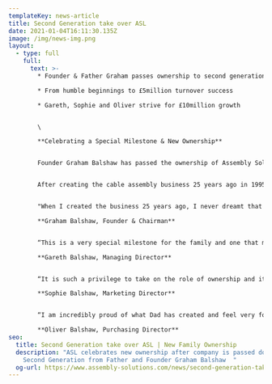 ```yaml
---
templateKey: news-article
title: Second Generation take over ASL
date: 2021-01-04T16:11:30.135Z
image: /img/news-img.png
layout:
  - type: full
    full:
      text: >-
        * Founder & Father Graham passes ownership to second generation

        * From humble beginnings to £5million turnover success

        * Gareth, Sophie and Oliver strive for £10million growth


        \

        **Celebrating a Special Milestone & New Ownership**


        Founder Graham Balshaw has passed the ownership of Assembly Solutions Ltd down to next generation, his three children; Gareth, Sophie and Oliver.


        After creating the cable assembly business 25 years ago in 1995, Father Graham is thrilled and beyond proud to be passing down what he started from his back bedroom, aged 35.


        "When I created the business 25 years ago, I never dreamt that Gareth, Sophie and Oliver would all join me one day, let alone enjoy it so much that they would eventually take over. It has been a blessing to see all three of them thrive in their positions and grow into such hard working and respectful professionals. With all their knowledge, ambition and passion, I can already see they're going to take ASL further than I could have ever imagined, and I will be the proudest father watching them. Whilst the actual running of the business is now completely down to Gareth, Sophie & Oliver, I plan on acting as Chairman for the next few years overseeing only the very top level information"\

        **Graham Balshaw, Founder & Chairman**


        “This is a very special milestone for the family and one that myself, Sophie and Oliver are extremely grateful for. I've learnt a lot working alongside my father for 17 years and we share some great memories. One of my fondest memories was travelling to China where we visited suppliers. It was a great trip and really opened my eyes to the opportunities with international business, which we have since developed partnerships all over the world. I'm excited for this new chapter where we plan to double turnover to £10 million"\

        **Gareth Balshaw, Managing Director**


        “It is such a privilege to take on the role of ownership and it is quite an emotional milestone, especially when you look back and see how far we've all come. When we were kids, dad would take us into the factory during the school holidays to help out, and now here we are 20 years later taking over the whole thing! We have a huge amount of respect and admiration for Dad who has built this business from nothing, and grown it so gives us a platform to grow on. I can't wait to continue this journey alongside my brothers and hope we make Dad the proudest father alive"\

        **Sophie Balshaw, Marketing Director**


        “I am incredibly proud of what Dad has created and feel very fortunate to be given this opportunity of ownership alongside Gareth & Sophie. Although taking over the family business during a pandemic may have seemed a strange time, we have made a brilliant start and on track to have a record year. It's a very exciting time in the companies journey and we're ready to push for everything we want to achieve"\

        **Oliver Balshaw, Purchasing Director**
seo:
  title: Second Generation take over ASL | New Family Ownership
  description: "ASL celebrates new ownership after company is passed down to
    Second Generation from Father and Founder Graham Balshaw  "
  og-url: https://www.assembly-solutions.com/news/second-generation-take-over-asl/
---
```

